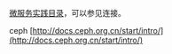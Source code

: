 [微服务实践目录](https://www.jianshu.com/p/f3d5a02757f1)，可以参见连接。


ceph
[http://docs.ceph.org.cn/start/intro/](http://docs.ceph.org.cn/start/intro/)
